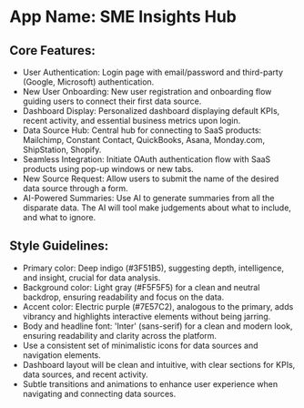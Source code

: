 # **App Name**: SME Insights Hub

## Core Features:

- User Authentication: Login page with email/password and third-party (Google, Microsoft) authentication.
- New User Onboarding: New user registration and onboarding flow guiding users to connect their first data source.
- Dashboard Display: Personalized dashboard displaying default KPIs, recent activity, and essential business metrics upon login.
- Data Source Hub: Central hub for connecting to SaaS products: Mailchimp, Constant Contact, QuickBooks, Asana, Monday.com, ShipStation, Shopify.
- Seamless Integration: Initiate OAuth authentication flow with SaaS products using pop-up windows or new tabs.
- New Source Request: Allow users to submit the name of the desired data source through a form.
- AI-Powered Summaries: Use AI to generate summaries from all the disparate data. The AI will tool make judgements about what to include, and what to ignore.

## Style Guidelines:

- Primary color: Deep indigo (#3F51B5), suggesting depth, intelligence, and insight, crucial for data analysis.
- Background color: Light gray (#F5F5F5) for a clean and neutral backdrop, ensuring readability and focus on the data.
- Accent color: Electric purple (#7E57C2), analogous to the primary, adds vibrancy and highlights interactive elements without being jarring.
- Body and headline font: 'Inter' (sans-serif) for a clean and modern look, ensuring readability and clarity across the platform.
- Use a consistent set of minimalistic icons for data sources and navigation elements.
- Dashboard layout will be clean and intuitive, with clear sections for KPIs, data sources, and recent activity.
- Subtle transitions and animations to enhance user experience when navigating and connecting data sources.
